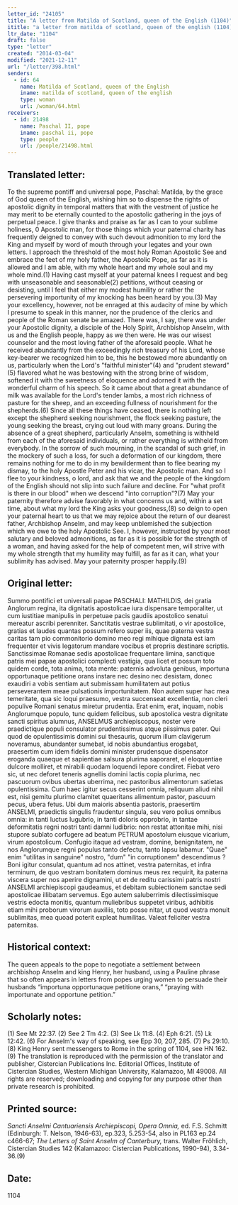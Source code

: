 ```yaml
---
letter_id: "24105"
title: "A letter from Matilda of Scotland, queen of the English (1104)"
ititle: "a letter from matilda of scotland, queen of the english (1104)"
ltr_date: "1104"
draft: false
type: "letter"
created: "2014-03-04"
modified: "2021-12-11"
url: "/letter/398.html"
senders:
  - id: 64
    name: Matilda of Scotland, queen of the English
    iname: matilda of scotland, queen of the english
    type: woman
    url: /woman/64.html
receivers:
  - id: 21498
    name: Paschal II, pope
    iname: paschal ii, pope
    type: people
    url: /people/21498.html
---
```

<h2> Translated letter:</h2>To the supreme pontiff and universal pope, Paschal: Matilda, by the grace of God queen of the English, wishing him so to dispense the rights of apostolic dignity in temporal matters that with the vestment of justice he may merit to be eternally counted to the apostolic gathering in the joys of perpetual peace.
I give thanks and praise as far as I can to your sublime holiness, 0 Apostolic man, for those things which your paternal charity has frequently deigned to convey with such devout admonition to my lord the King and myself by word of mouth through your legates and your own letters. I approach the threshold of the most holy Roman Apostolic See and embrace the feet of my holy father, the Apostolic Pope, as far as it is allowed and I am able, with my whole heart and my whole soul and my whole mind.(1) Having cast myself at your paternal knees I request and beg with unseasonable and seasonable(2) petitions, without ceasing or desisting, until I feel that either my modest humility or rather the persevering importunity of my knocking has been heard by you.(3)
May your excellency, however, not be enraged at this audacity of mine by which I presume to speak in this manner, nor the prudence of the clerics and people of the Roman senate be amazed. There was, I say, there was under your Apostolic dignity, a disciple of the Holy Spirit, Archbishop Anselm, with us and the English people, happy as we then were. He was our wisest counselor and the most loving father of the aforesaid people. What he received abundantly from the exceedingly rich treasury of his Lord, whose key-bearer we recognized him to be, this he bestowed more abundantly on us, particularly when the Lord's "faithful minister"(4) and "prudent steward"(5) flavored what he was bestowing with the strong brine of wisdom, softened it with the sweetness of eloquence and adorned it with the wonderful charm of his speech. So it came about that a great abundance of milk was available for the Lord's tender lambs, a most rich richness of pasture for the sheep, and an exceeding fullness of nourishment for the shepherds.(6)
Since all these things have ceased, there is nothing left except the shepherd seeking nourishment, the flock seeking pasture, the young seeking the breast, crying out loud with many groans. During the absence of a great shepherd, particularly Anselm, something is withheld from each of the aforesaid individuals, or rather everything is withheld from everybody. In the sorrow of such mourning, in the scandal of such grief, in the mockery of such a loss, for such a deformation of our kingdom, there remains nothing for me to do in my bewilderment than to flee bearing my dismay, to the holy Apostle Peter and his vicar, the Apostolic man. And so I flee to your kindness, o lord, and ask that we and the people of the kingdom of the English should not slip into such failure and decline. For "what profit is there in our blood" when we descend "into corruption"?(7)
May your paternity therefore advise favorably in what concerns us and, within a set time, about what my lord the King asks your goodness,(8) so deign to open your paternal heart to us that we may rejoice about the return of our dearest father, Archbishop Anselm, and may keep unblemished the subjection which we owe to the holy Apostolic See.
I, however, instructed by your most salutary and beloved admonitions, as far as it is possible for the strength of a woman, and having asked for the help of competent men, will strive with my whole strength that my humility may fulfill, as far as it can, what your sublimity has advised. May your paternity prosper happily.(9)
<h2 class="mt-4"> Original letter:</h2>Summo pontifici et universali papae PASCHALI: MATHILDIS, dei gratia Anglorum regina, ita dignitatis apostolicae iura dispensare temporaliter, ut cum iustitiae manipulis in perpetuae pacis gaudiis apostolico senatui mereatur ascribi perenniter.
Sanctitatis vestrae sublimitati, o vir apostolice, gratias et laudes quantas possum refero super iis, quae paterna vestra caritas tam pio commonitorio domino meo regi mihique dignata est iam frequenter et vivis legatorum mandare vocibus et propriis destinare scriptis. Sanctissimae Romanae sedis apostolicae frequentare limina, sanctique patris mei papae apostolici complecti vestigia, qua licet et possum toto quidem corde, tota anima, tota mente: paternis advoluta genibus, importuna opportunaque petitione orans instare nec desino nec desistam, donec exaudiri a vobis sentiam aut submissam humilitatem aut potius perseverantem meae pulsationis importunitatem.
Non autem super hac mea temeritate, qua sic loqui praesumo, vestra succenseat excellentia, non cleri populive Romani senatus miretur prudentia. Erat enim, erat, inquam, nobis Anglorumque populo, tunc quidem felicibus, sub apostolica vestra dignitate sancti spiritus alumnus, ANSELMUS archiepiscopus, noster vere praedictique populi consulator prudentissimus atque piissimus pater. Qui quod de opulentissimis domini sui thesauris, quorum illum clavigerum noveramus, abundanter sumebat, id nobis abundantius erogabat, praesertim cum idem fidelis domini minister prudensque dispensator eroganda quaeque et sapientiae salsura plurima saporaret, el eloquentiae dulcore molliret, et mirabili quodam loquendi lepore condiret. Fiebat vero sic, ut nec deforet teneris agnellis domini lactis copia plurima, nec pascuorum ovibus ubertas uberrima, nec pastoribus alimentorum satietas opulentissima.
Cum haec igitur secus cesserint omnia, reliquum aliud nihil est, nisi gemitu plurimo clamitet quaeritans alimentum pastor, pascuum pecus, ubera fetus. Ubi dum maioris absentia pastoris, praesertim ANSELMI, praedictis singulis fraudentur singula, seu vero polius omnibus omnia: in tanti luctus lugubrio, in tanti doloris opprobrio, in tantae deformitatis regni nostri tanti damni ludibrio: non restat attonitae mihi, nisi stupore sublato corfugere ad beatum PETRUM apostolum eiusque vicarium, virum apostolicum. Confugio itaque ad vestram, domine, benignitatem, ne nos Anglorumque regni populus tanto defectu, tanto lapsu labamur. "Quae" enim "utilitas in sanguine" nostro, "dum" "in corruptionem" descendimus ?
Boni igitur consulat, quantum ad nos attinet, vestra paternitas, et infra terminum, de quo vestram bonitatem dominus meus rex requirit, ita paterna viscera super nos aperire dignamini, ut et de reditu carissimi patris nostri ANSELMI archiepiscopi gaudeamus, et debitam subiectionem sanctae sedi apostolicae illibatam servemus.
Ego autem saluberrimis dilectissimisque vestris edocta monitis, quantum muliebribus suppetet viribus, adhibitis etiam mihi proborum virorum auxiliis, toto posse nitar, ut quod vestra monuit sublimitas, mea quoad poterit expleat humilitas. Valeat feliciter vestra paternitas.
<h2 class="mt-4"> Historical context:</h2>The queen appeals to the pope to negotiate a settlement between archbishop Anselm and king Henry, her husband, using a Pauline phrase that so often appears in letters from popes urging women to persuade their husbands “importuna opportunaque petitione orans,” “praying with importunate and opportune petition.”
<h2 class="mt-4"> Scholarly notes:</h2>(1) See Mt 22:37.
(2) See 2 Tm 4:2.
(3) See Lk 11:8.
(4) Eph 6:21.
(5) Lk 12:42.
(6) For Anselm's way of speaking, see Epp 30, 207, 285.
(7) Ps 29:10.
(8) King Henry sent messengers to Rome in the spring of 1104, see HN 162.
(9) The translation is reproduced with the permission of the translator and publisher, Cistercian Publications Inc. Editorial Offices, Institute of Cistercian Studies, Western Michigan University, Kalamazoo, MI 49008.  All rights are reserved; downloading and copying for any purpose other than private research is prohibited.
<h2 class="mt-4"> Printed source:</h2><p><em>Sancti Anselmi Cantuariensis Archiepiscopi, Opera Omnia,</em> ed. F.S. Schmitt (Edinburgh: T. Nelson, 1946-63), ep.323, 5.253-54, also in PL163 ep.24 c466-67; <em>The Letters of Saint Anselm of Canterbury,</em> trans. Walter Fröhlich, Cistercian Studies 142 (Kalamazoo: Cistercian Publications, 1990-94), 3.34-36.(9)</p><h2 class="mt-4"> Date:</h2>1104